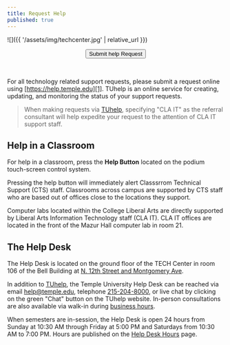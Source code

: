 ```yaml
---
title: Request Help
published: true
---
```


![]({{ '/assets/img/techcenter.jpg' | relative_url }})

<div class="get-help">
<center>
    <form action="https://help.temple.edu/TDClient/277/Portal/Requests/TicketRequests/NewForm?ID=H8dH95SfvXI_&RequestorType=Service" method="get" target="_blank">
        <button type="submit">Submit help Request</button>
    </form>
</center>
</div>
<br/>

For all technology related support requests, please submit a request online
using [https://help.temple.edu][1]. TUhelp is an online service for creating,
updating, and monitoring the status of your support requests.

> When making requests via [TUhelp][1], specifying "CLA IT" as the referral
> consultant will help expedite your request to the attention of CLA IT support
> staff.

## Help in a Classroom

For help in a classroom, press the **Help Button** located on the podium
touch-screen control system.

Pressing the help button will immediately alert Classsrrom Technical Support
(CTS) staff. Classrooms across campus are supported by CTS staff who are based
out of offices close to the locations they support.

Computer labs located within the College Liberal Arts are directly supported by
Liberal Arts Information Technology staff (CLA IT). CLA IT offices are located
in the front of the Mazur Hall computer lab in room 21.

## The Help Desk

The Help Desk is located on the ground floor of the TECH Center in room 106 of
the Bell Building at [N. 12th Street and Montgomery Ave][3].

In addition to [TUhelp][1], the Temple University Help Desk can be reached via
email [help@temple.edu](mailto://help@temple.edu), telephone
[215-204-8000](tel://215-204-8000), or live chat by clicking on the green
"Chat" button on the TUhelp website. In-person consultations are also available
via walk-in during [business hours][2].

When semesters are in-session, the Help Desk is open 24 hours from Sunday at
10:30 AM through Friday at 5:00 PM and Saturdays from 10:30 AM to 7:00 PM.
Hours are published on the [Help Desk Hours][4] page.


[2]: https://its.temple.edu/technical-support
[1]: https://help.temple.edu
[3]: https://www.temple.edu/maps-and-directions/
[4]: https://its.temple.edu/technical-support#534
